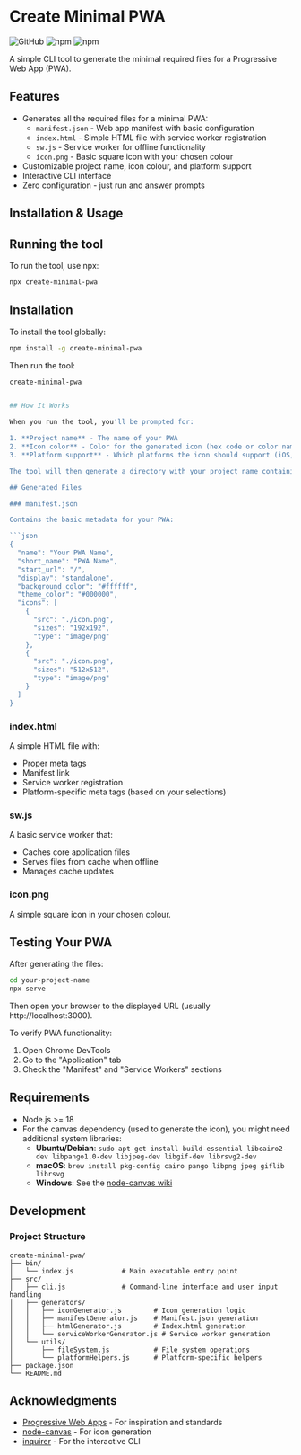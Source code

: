 # Create Minimal PWA

![GitHub](https://img.shields.io/github/license/goodpie/create-minimal-pwa)
![npm](https://img.shields.io/npm/v/create-minimal-pwa)
![npm](https://img.shields.io/npm/dt/create-minimal-pwa)

A simple CLI tool to generate the minimal required files for a Progressive Web App (PWA).

## Features

- Generates all the required files for a minimal PWA:
    - `manifest.json` - Web app manifest with basic configuration
    - `index.html` - Simple HTML file with service worker registration
    - `sw.js` - Service worker for offline functionality
    - `icon.png` - Basic square icon with your chosen colour
- Customizable project name, icon colour, and platform support
- Interactive CLI interface
- Zero configuration - just run and answer prompts

## Installation & Usage

## Running the tool

To run the tool, use npx:

```bash
npx create-minimal-pwa
```
## Installation

To install the tool globally:

```bash
npm install -g create-minimal-pwa
```

Then run the tool:

```bash
create-minimal-pwa
```

```bash

## How It Works

When you run the tool, you'll be prompted for:

1. **Project name** - The name of your PWA
2. **Icon color** - Color for the generated icon (hex code or color name)
3. **Platform support** - Which platforms the icon should support (iOS, Android, Desktop)

The tool will then generate a directory with your project name containing all required PWA files.

## Generated Files

### manifest.json

Contains the basic metadata for your PWA:

```json
{
  "name": "Your PWA Name",
  "short_name": "PWA Name",
  "start_url": "/",
  "display": "standalone",
  "background_color": "#ffffff",
  "theme_color": "#000000",
  "icons": [
    {
      "src": "./icon.png",
      "sizes": "192x192",
      "type": "image/png"
    },
    {
      "src": "./icon.png",
      "sizes": "512x512",
      "type": "image/png"
    }
  ]
}
```

### index.html

A simple HTML file with:
- Proper meta tags
- Manifest link
- Service worker registration
- Platform-specific meta tags (based on your selections)

### sw.js

A basic service worker that:
- Caches core application files
- Serves files from cache when offline
- Manages cache updates

### icon.png

A simple square icon in your chosen colour.

## Testing Your PWA

After generating the files:

```bash
cd your-project-name
npx serve
```

Then open your browser to the displayed URL (usually http://localhost:3000).

To verify PWA functionality:

1. Open Chrome DevTools
2. Go to the "Application" tab
3. Check the "Manifest" and "Service Workers" sections

## Requirements

- Node.js >= 18
- For the canvas dependency (used to generate the icon), you might need additional system libraries:
    - **Ubuntu/Debian**: `sudo apt-get install build-essential libcairo2-dev libpango1.0-dev libjpeg-dev libgif-dev librsvg2-dev`
    - **macOS**: `brew install pkg-config cairo pango libpng jpeg giflib librsvg`
    - **Windows**: See the [node-canvas wiki](https://github.com/Automattic/node-canvas/wiki/Installation:-Windows)

## Development

### Project Structure

```
create-minimal-pwa/
├── bin/
│   └── index.js            # Main executable entry point
├── src/
│   ├── cli.js              # Command-line interface and user input handling
│   ├── generators/
│   │   ├── iconGenerator.js        # Icon generation logic
│   │   ├── manifestGenerator.js    # Manifest.json generation
│   │   ├── htmlGenerator.js        # Index.html generation 
│   │   └── serviceWorkerGenerator.js # Service worker generation
│   └── utils/
│       ├── fileSystem.js           # File system operations
│       └── platformHelpers.js      # Platform-specific helpers
├── package.json
└── README.md
```


## Acknowledgments

- [Progressive Web Apps](https://web.dev/progressive-web-apps/) - For inspiration and standards
- [node-canvas](https://github.com/Automattic/node-canvas) - For icon generation
- [inquirer](https://github.com/SBoudrias/Inquirer.js) - For the interactive CLI